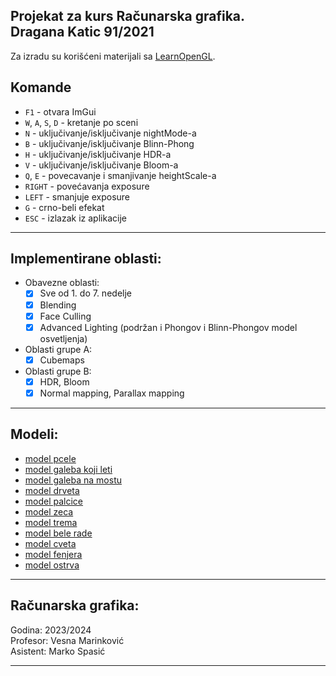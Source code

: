 Projekat za kurs Računarska grafika.\
Dragana Katic 91/2021 
---------------
Za izradu su korišćeni materijali sa [LearnOpenGL](https://learnopengl.com/). 

## Komande
- `F1` - otvara ImGui
- `W`, `A`, `S`, `D` - kretanje po sceni
- `N` - uključivanje/isključivanje nightMode-a
- `B` - uključivanje/isključivanje Blinn-Phong
- `H` - uključivanje/isključivanje HDR-a
- `V` - uključivanje/isključivanje Bloom-a
- `Q`, `E` - povecavanje i smanjivanje heightScale-a 
- `RIGHT` - povećavanja exposure
- `LEFT` - smanjuje exposure
- `G` - crno-beli efekat
- `ESC` - izlazak iz aplikacije

---------------
## Implementirane oblasti:
- Obavezne oblasti:
  - [x] Sve od 1. do 7. nedelje
  - [x] Blending
  - [x] Face Culling
  - [x] Advanced Lighting (podržan i Phongov i Blinn-Phongov model osvetljenja)
- Oblasti grupe A:
  - [x] Cubemaps
- Oblasti grupe B:
  - [x] HDR, Bloom
  - [x] Normal mapping, Parallax mapping

---------------

## Modeli:
- [model pcele](https://sketchfab.com/3d-models/bee-242c1dd3f30843f9a99832cb1efdccc8)
- [model galeba koji leti](https://sketchfab.com/3d-models/derpy-seagull-91e9c4b64cca4063aaf58efa8f41be75)
- [model galeba na mostu](https://sketchfab.com/3d-models/seagull-dd79fddb754f47caa3145e7d184e3e58)
- [model drveta](https://sketchfab.com/3d-models/tree-7016d1d32fe748f0a8b3f5eb39374bc4)
- [model palcice](https://sketchfab.com/3d-models/yona-jinn-31368a25329548b8aaafc486ec6f4d04)
- [model zeca](https://sketchfab.com/3d-models/rabbit-4cf175ddd8d94c7f8705d0d3b9586e6e)
- [model trema](https://sketchfab.com/3d-models/trellis-7987f51087c1465482689f8faa8d9d84)
- [model bele rade](https://sketchfab.com/3d-models/flowers-864fcc702ffb48ea99ccd121101c7399)
- [model cveta](https://sketchfab.com/3d-models/flower-0fa50cf622f44f2ba59eff6c11cb8fbd)
- [model fenjera](https://sketchfab.com/3d-models/lantern-6a440d28424c451098a6ebbe51c848c7)
- [model ostrva](https://sketchfab.com/3d-models/floating-island-192393b07d5d4e06a27e9ffc68ac5d89)

---------------

## Računarska grafika:
Godina: 2023/2024 \
Profesor: Vesna Marinković \
Asistent: Marko Spasić

---------------
